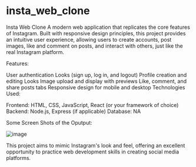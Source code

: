 # insta_web_clone
 Insta Web Clone  A modern web application that replicates the core features of Instagram. Built with responsive design principles, this project provides an intuitive user experience, allowing users to create accounts, post images, like and comment on posts, and interact with others, just like the real Instagram platform.

Features:

User authentication Looks (sign up, log in, and logout)
Profile creation and editing Looks
Image upload and display with previews 
Like, comment, and share posts tabs
Responsive design for mobile and desktop
Technologies Used:

Frontend: HTML, CSS, JavaScript, React (or your framework of choice)
Backend: Node.js, Express (if applicable)
Database: NA

Some Screen Shots of the Oputput:

![image](https://github.com/user-attachments/assets/e32be3be-fac6-4547-943b-11ae38f97f9a)


This project aims to mimic Instagram's look and feel, offering an excellent opportunity to practice web development skills in creating social media platforms.
